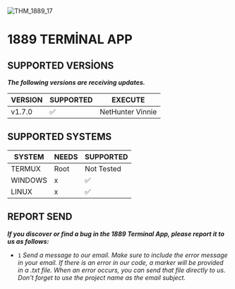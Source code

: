 ![THM_1889_17](https://github.com/user-attachments/assets/e20d753e-cee1-47d1-9462-e2b9a48d760c)



# 1889 TERMİNAL APP



## SUPPORTED VERSİONS

***The following versions are receiving updates.***



| VERSION | SUPPORTED          | EXECUTE          |
| ------- | ------------------ | ---------------- |
| v1.7.0  | :white_check_mark: | NetHunter Vinnie |



## SUPPORTED SYSTEMS

| SYSTEM  | NEEDS              | SUPPORTED          |
| ------- | ------------------ | ------------------ |
| TERMUX  | Root               | Not Tested         | 
| WINDOWS | x                  | :white_check_mark: |
| LINUX   | x                  | :white_check_mark: |


##  REPORT SEND

***If you discover or find a bug in the 1889 Terminal App, please report it to us as follows:***

 - ` 1 ` *Send a message to our email. Make sure to include the error message in your email. If there is an error in our code, a marker will be provided in a .txt file.
When an error occurs, you can send that file directly to us. Don't forget to use the project name as the email subject.*
